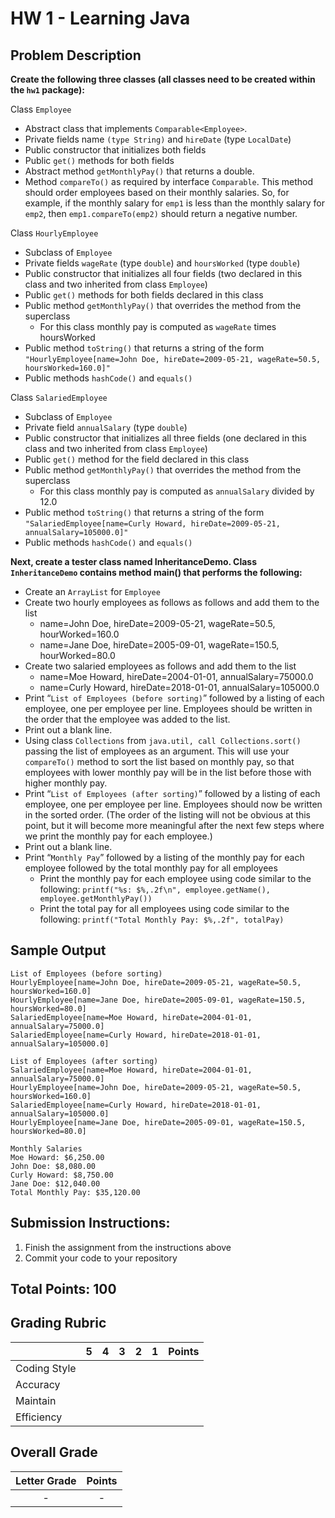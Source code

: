 
# HW 1 - Learning Java

## Problem Description

**Create the following three classes (all classes need to be created within the `hw1` package):**

Class `Employee`
* Abstract class that implements `Comparable<Employee>`.
* Private fields name `(type String)` and `hireDate` (type `LocalDate`)
* Public constructor that initializes both fields
* Public `get()` methods for both fields
* Abstract method `getMonthlyPay()` that returns a double.
* Method `compareTo()` as required by interface `Comparable`. This method should order employees based on
their monthly salaries. So, for example, if the monthly salary for `emp1` is less than the monthly salary for
`emp2`, then `emp1.compareTo(emp2)` should return a negative number.

Class `HourlyEmployee`
* Subclass of `Employee`
* Private fields `wageRate` (type `double`) and `hoursWorked` (type `double`)
* Public constructor that initializes all four fields (two declared in this class and two inherited from class
`Employee`)
* Public `get()` methods for both fields declared in this class
* Public method `getMonthlyPay()` that overrides the method from the superclass
    * For this class monthly pay is computed as `wageRate` times hoursWorked
* Public method `toString()` that returns a string of the form
`"HourlyEmployee[name=John Doe, hireDate=2009-05-21, wageRate=50.5, hoursWorked=160.0]"`
* Public methods `hashCode()` and `equals()`

Class `SalariedEmployee`
* Subclass of `Employee`
* Private field `annualSalary` (type `double`)
* Public constructor that initializes all three fields (one declared in this class and two inherited from class
`Employee`)
* Public `get()` method for the field declared in this class
* Public method `getMonthlyPay()` that overrides the method from the superclass
    * For this class monthly pay is computed as `annualSalary` divided by 12.0
* Public method `toString()` that returns a string of the form
`"SalariedEmployee[name=Curly Howard, hireDate=2009-05-21, annualSalary=105000.0]"`
* Public methods `hashCode()` and `equals()`

**Next, create a tester class named InheritanceDemo. Class `InheritanceDemo` contains method main() that
performs the following:**

* Create an `ArrayList` for `Employee`
* Create two hourly employees as follows as follows and add them to the list
    * name=John Doe, hireDate=2009-05-21, wageRate=50.5, hourWorked=160.0
    * name=Jane Doe, hireDate=2005-09-01, wageRate=150.5, hourWorked=80.0
* Create two salaried employees as follows and add them to the list
    * name=Moe Howard, hireDate=2004-01-01, annualSalary=75000.0
    * name=Curly Howard, hireDate=2018-01-01, annualSalary=105000.0
* Print “`List of Employees (before sorting)`” followed by a listing of each employee, one per employee
per line. Employees should be written in the order that the employee was added to the list.
* Print out a blank line.
* Using class `Collections` from `java.util, call Collections.sort()` passing the list of employees as an
argument. This will use your `compareTo()` method to sort the list based on monthly pay, so that employees
with lower monthly pay will be in the list before those with higher monthly pay.
* Print “`List of Employees (after sorting)`” followed by a listing of each employee, one per employee
per line. Employees should now be written in the sorted order. (The order of the listing will not be obvious
at this point, but it will become more meaningful after the next few steps where we print the monthly pay for
each employee.)
* Print out a blank line.
* Print “`Monthly Pay`” followed by a listing of the monthly pay for each employee followed by the total
monthly pay for all employees
    * Print the monthly pay for each employee using code similar to the following:
    `printf("%s: $%,.2f\n", employee.getName(), employee.getMonthlyPay())`
    * Print the total pay for all employees using code similar to the following:
    `printf("Total Monthly Pay: $%,.2f", totalPay)`

## Sample Output

```text
List of Employees (before sorting)
HourlyEmployee[name=John Doe, hireDate=2009-05-21, wageRate=50.5, hoursWorked=160.0]
HourlyEmployee[name=Jane Doe, hireDate=2005-09-01, wageRate=150.5, hoursWorked=80.0]
SalariedEmployee[name=Moe Howard, hireDate=2004-01-01, annualSalary=75000.0]
SalariedEmployee[name=Curly Howard, hireDate=2018-01-01, annualSalary=105000.0]

List of Employees (after sorting)
SalariedEmployee[name=Moe Howard, hireDate=2004-01-01, annualSalary=75000.0]
HourlyEmployee[name=John Doe, hireDate=2009-05-21, wageRate=50.5, hoursWorked=160.0]
SalariedEmployee[name=Curly Howard, hireDate=2018-01-01, annualSalary=105000.0]
HourlyEmployee[name=Jane Doe, hireDate=2005-09-01, wageRate=150.5, hoursWorked=80.0]

Monthly Salaries
Moe Howard: $6,250.00
John Doe: $8,080.00
Curly Howard: $8,750.00
Jane Doe: $12,040.00
Total Monthly Pay: $35,120.00
```

## Submission Instructions:

1. Finish the assignment from the instructions above
2. Commit your code to your repository

## Total Points: 100

## Grading Rubric

|               |  5  |  4  |  3  |  2  |  1  | Points |
|---------------|:---:|:---:|:---:|:---:|:---:|:------:|
| Coding Style  |     |     |     |     |     |        |
| Accuracy      |     |     |     |     |     |        |
| Maintain      |     |     |     |     |     |        |
| Efficiency    |     |     |     |     |     |        |

## Overall Grade

| Letter Grade   | Points |
|:--------------:|:------:|
|     -          |   -    |
